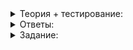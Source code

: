 <details>
<summary>Теория + тестирование:</summary>

# Галопом по map’ам и set’ам

Прекрасно, теперь вы знаете устройство всех контейнеров:  `vector`,  `list`,  `unordered_set`,  `unordered_map`,  `set`  и  `map`. Осталась одна маленькая деталь — итераторы. Вроде бы ничего сложного в жизни итератора быть не может: шагай себе и шагай. Но, как оказывается, и тут есть свои нюансы. Иногда они очень важны.

### Итераторы в  `map`  и  `set`

Контейнеры  `map`  и  `set`  имеют метод  `upper_bound`. Казалось бы, он не нужен, ведь есть алгоритм с таким же названием. Сравним метод и алгоритм между собой.

Создадим  `set`  со случайными числами и 5000 раз поищем позицию какого-нибудь элемента:

```cpp
#include "log_duration.h"

#include <algorithm>
#include <cstdlib>
#include <random>
#include <set>

using namespace std;

int main() {
    static const int NUMBERS = 100'000;
    static const int MAX_NUM = 1'000'000'000;
    static const int NUM_TO_FIND = 500'000'000;
    static const int SEARCHES = 5'000;

    mt19937 generator;
    // Генератор псевдослучайных числел типа int, равномерно
    // распределённых на отрезке [0, MAX_NUM]
    uniform_int_distribution<int> uniform_dist(0, MAX_NUM);

    set<int> nums;
    for (int i = 0; i < NUMBERS; ++i) {
        int random_number = uniform_dist(generator);
        nums.insert(random_number);
    }

    int result_number;
    {
        LOG_DURATION("std::set::upper_bound"s);
        for (int i = 0; i < SEARCHES; ++i) {
            auto iter = nums.upper_bound(NUM_TO_FIND);
            result_number = *iter;
        }
    }
    cout << result_number << endl;

    {
        LOG_DURATION("std::upper_bound"s);
        for (int i = 0; i < SEARCHES; ++i) {
            auto iter = upper_bound(nums.begin(), nums.end(), NUM_TO_FIND);
            result_number = *iter;
        }
    }
    cout << result_number << endl;
}

```

Смотрим результат:

```cpp
std::set::upper_bound: 0 ms
500001207
std::upper_bound: 83741 ms
500001207

```

Разница колоссальная — время метода настолько мало, что его даже не получилось измерить, в то время как алгоритм работал почти полторы минуты. Разгадку легко не заметить сразу: на  [странице алгоритма](https://en.cppreference.com/w/cpp/algorithm/upper_bound)  написано, что его сложность логарифмическая, как и у метода  `set`. Всё объясняет приписка: если переданные итераторы не удовлетворяют концепции LegacyRandomAccessIterators, алгоритм будет совершать линейное, а не логарифмическое количество увеличений итератора. В этом и проблема, потому что линейная сложность гораздо хуже логарифмической.

Концепция LegacyRandomAccessIterators объединяет итераторы произвольного доступа, то есть такие, которым можно прибавить число, и операция прибавления будет очень быстрой — константной. Теперь вы знаете устройство  `set`  и можете понять, почему встать на N-й элемент для него не такая простая операция.

Разберём, как работает итератор в  `set`  и как выглядит его шаг.

![1.png](https://github.com/AYglazk0v/practicum_Cpp_developer/blob/main/sprint9/%D0%90%D1%81%D1%81%D0%BE%D1%86%D0%B8%D0%B0%D1%82%D0%B8%D0%B2%D0%BD%D1%8B%D0%B5_%D0%BA%D0%BE%D0%BD%D1%82%D0%B5%D0%B9%D0%BD%D0%B5%D1%80%D1%8B/%D0%93%D0%B0%D0%BB%D0%BE%D0%BF%D0%BE%D0%BC_%D0%BF%D0%BE_map-%D0%B0%D0%BC_%D0%B8_set-%D0%B0%D0%BC/img/1.png?raw=true)


_Путь итератора в дереве поиска от узла 1 до узла 7_

На рисунке — дерево из прошлого урока. Зелёными изогнутыми стрелками изображён нелёгкий путь итератора, начавшего в узле 1 и дошедшего до 7. Как видно, шаг итератора не так прост. Например, чтобы попасть из узла 6 в 7, ему нужно пройти сразу по трём связям.

----------

Сколько связей в приведённом выше дереве пройдёт итератор от первого (1) до последнего (9) элемента? Под связями понимаются сплошные линии, соединяющие узлы на рисунке.

-   6
    
-   9
    
-   10
    
-   13
    
-   18
    
-   21
    

----------

Чтобы пройти от узла 1 до узла 9, итератор должен пройти 13 связей: (1→2), (2→3), (3→5), (5→4), (4→5), (5→3), (3→6), (6→8), (8→7,5), (7,5→7), (7→7,5), (7,5→8), (8→9).

![2.png](https://github.com/AYglazk0v/practicum_Cpp_developer/blob/main/sprint9/%D0%90%D1%81%D1%81%D0%BE%D1%86%D0%B8%D0%B0%D1%82%D0%B8%D0%B2%D0%BD%D1%8B%D0%B5_%D0%BA%D0%BE%D0%BD%D1%82%D0%B5%D0%B9%D0%BD%D0%B5%D1%80%D1%8B/%D0%93%D0%B0%D0%BB%D0%BE%D0%BF%D0%BE%D0%BC_%D0%BF%D0%BE_map-%D0%B0%D0%BC_%D0%B8_set-%D0%B0%D0%BC/img/2.png?raw=true)

_Unordered-контейнер, в котором шесть элементов распределены по шести корзинкам. Корзинки заполнены неравномерно, так как номер корзинки выбирается на основе хеш-функции ключа_

Тогда итератор может переходить вперёд: либо к следующему элементу по связи, либо в следующую непустую корзинку. Перемещение тут более простое, чем в  `set`, но ход назад запрещён. Значит, итераторы в  `unordered_map`  и  `unordered_set`  ещё более слабые, чем в  `map`  и  `set`: они не поддерживают не только произвольный доступ, но и перемещение назад. Они однонаправленные, то есть умеют одну вещь: шагать вперёд. А итераторы  `map`  и  `set`  — двунаправленные, а значит, умеют шагать в двух направлениях.

----------

Как будет работать алгоритм  `upper_bound`  с  `unordered_set`?

-   Быстро, потому что контейнер не имеет собственного метода  `upper_bound`, значит, нужно использовать алгоритм.
    
-   Медленно, потому что итератор в  `unordered_set`  не имеет произвольного доступа, как и итератор  `map`.
    
-   Он вообще не будет работать, поскольку его можно применять только для отсортированного контейнера.
    

Этот алгоритм для  `unordered_set`  неприменим вовсе, как и  `lower_bound`  и  `binary_search`. Если всё же нужно использовать бинарный поиск для элементов неупорядоченного контейнера, лучше поступить так, как в одном из первых уроков темы: переложить элементы в  `vector`  и затем отсортировать.

----------

### Инвалидация итераторов

С итераторами вы сталкиваетесь почти в каждой теме и уже довольно неплохо умеете с ними обращаться. Итераторы чаще всего используются для алгоритмов: получили через  `begin`  или  `end`, вычислили, забыли. Но иногда возникает соблазн сохранить итератор, чтобы применить его в будущем. Как вы знаете, делать это нужно с осторожностью для  `vector`: после добавления в него, сохранённые ранее итераторы могут стать некорректными. Подобная неприятность поджидает и с  `unordered_map`  и  `unordered_set`: нельзя использовать итератор, если он был сохранён до добавления нового элемента в контейнер. Однако в отличие от  `vector`, в  `unordered_map`  и  `unordered_set`  можно использовать ссылки или указатели на элементы даже после добавления. Такой же принцип работает и в  `deque`.

В этом отношении обычные  `map`  и  `set`  удобнее: итераторы гарантированно остаются корректными после любых добавлений. Удаление не портит итераторы ни в каком случае — ни для упорядоченных контейнеров, ни для неупорядоченных. За исключением того самого элемента, который удалили.

### Итераторы в  `unordered_map`  и  `unordered_set`

Итераторы в  `unordered_map`  и  `unordered_set`  не поддерживают не только произвольный доступ, но и перемещение назад. Впрочем, это не так страшно. Если у  `set`  операция перемещения итератора на N шагов может иметь смысл для доступа к N-му по величине элементу, то у  `unordered_set`, для которого порядок не определён, подобное не имеет смысла.

Элементы в  `unordered_map`  и  `unordered_set`  хранятся в корзинках. В хорошем случае в каждой корзинке только один элемент, тогда итератору ничего не стоит перейти к следующей или предыдущей корзинке. Но в реальности неизбежны коллизии, и в одной корзинке скапливается несколько элементов. Хранение значений в корзинках может быть реализовано внутри библиотеки по-разному, например, в виде односвязного списка.
</details>

<details>
<summary>Ответы:</summary>

# Ответы на задания

Сколько связей в приведённом выше дереве пройдёт итератор от первого (1) до последнего (9) элемента? Под связями понимаются сплошные линии, соединяющие узлы на рисунке.

-   **(-)**  6
    
-   **(-)**  9
    
-   **(-)**  10
    
-   **(+)**  13
    
-   **(-)**  18
    
-   **(-)**  21
    

----------

Как будет работать алгоритм  `upper_bound`  с  `unordered_set`?

-   **(-)**  Быстро, потому что контейнер не имеет собственного метода  `upper_bound`, значит, нужно использовать алгоритм.
    
-   **(-)**  Медленно, потому что итератор в  `unordered_set`  не имеет произвольного доступа, как и итератор  `map`.
    
-   **(+)**  Он вообще не будет работать, поскольку его можно применять только для отсортированного контейнера.

</details>

<details>
<summary>Задание:</summary>

## Задание

Реализуйте операцию передвижения вперёд для итератора в дереве поиска.

Теперь узел дерева содержит указатель на родительский элемент, то есть элемент над ним:

```cpp
template <typename T>
struct TreeNode {
    T value;
    TreeNode* parent = nullptr;
    TreeNode* left = nullptr;
    TreeNode* right = nullptr;
};

```

Реализуйте функцию  `template <typename T> TreeNode<T>* begin(TreeNode<T>* node)`  для поиска начального узла в дереве, а также функцию  `template <typename T> TreeNode<T>* next(TreeNode<T>* node)`  для поиска следующего по величине узла.

Если узел последний,  `next`  должна вернуть  `nullptr`.

### Ограничения

Реализация  `next`  должна быть эффективной и проходить ровно столько узлов дерева, сколько нужно пройти до требуемой позиции. Сложность функции  `next`  должна быть амортизированной O(1).

Содержимое узлов учитывать не нужно.

### Пример

В заготовке реализована функция  `N`  для создания дерева. В  `main`  создаётся дерево из примера к заданию к прошлому уроку:

```cpp
int main() {
    using T = TreeNode<int>;

    T* root = N(6, N(4, N(3), N(5)), N(8, N(7)));
    cout << root << endl;

    T* iter = begin(root);

    while (iter) {
        cout << iter->value << " "s;
        iter = next(iter);
    }
    cout << endl;

    DeleteTree(root);
}

```

Вывод должен быть следующий:

```cpp
( 6 ( 4 ( 3 )  ( 5 )  )  ( 8 ( 7 ) * )  )
3 4 5 6 7 8

```

### Как будет тестироваться ваш код

Проверим, что

-   `begin`  правильно находит начало дерева;
-   `next`  возвращает  `nullptr`  для последнего узла;
-   `next`  правильно проходит всё дерево;
-   `next`  работает эффективно и не делает лишних действий.

### Подсказка

-   Если у узла есть правое поддерево, ищите следующий в нём
-   Вам пригодится функция  `begin`  для поиска следующего в правом поддереве
-   Если справа ничего нет, идите в родителя. Родитель будет следующим, если вы пришли в него из левого поддерева. А если из правого, то отправляйтесь ещё выше

</details>
